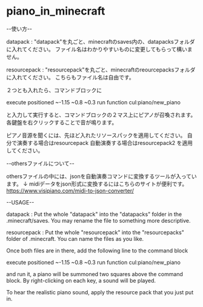 # piano_in_minecraft

--使い方--

datapack     : "datapack"を丸ごと、minecraftのsaves内の、datapacksフォルダに入れてください。
               ファイル名はわかりやすいものに変更してもらって構いません。
               
resourcepack : "resourcepack"を丸ごと、minecraftのreourcepacksフォルダに入れてください。
               こちらもファイル名は自由です。
               
２つとも入れたら、コマンドブロックに

execute positioned ~-1.15 ~0.8 ~0.3 run function cul:piano/new_piano

と入力して実行すると、コマンドブロックの２マス上にピアノが召喚されます。
各鍵盤を右クリックすることで音が鳴ります。

ピアノ音源を聞くには、先ほど入れたリソースパックを適用してください。
自分で演奏する場合はresourcepack
自動演奏する場合はresourcepack2
を適用してください。


--othersファイルについて--

othersファイルの中には、jsonを自動演奏コマンドに変換するツールが入っています。
↓ midiデータをjson形式に変換するにはこちらのサイトが便利です。
https://www.visipiano.com/midi-to-json-converter/






--USAGE--

datapack     : Put the whole "datapack" into the "datapacks" folder in the .minecraft/saves.
               You may rename the file to something more descriptive.
               
resourcepack : Put the whole "resourcepack" into the "resourcepacks" folder of .minecraft.
               You can name the files as you like.
               
Once both files are in there, add the following line to the command block

execute positioned ~-1.15 ~0.8 ~0.3 run function cul:piano/new_piano

and run it, a piano will be summoned two squares above the command block.
By right-clicking on each key, a sound will be played.

To hear the realistic piano sound, apply the resource pack that you just put in.
